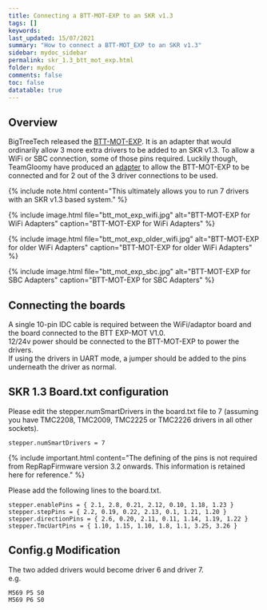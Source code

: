 ```yaml
---
title: Connecting a BTT-MOT-EXP to an SKR v1.3
tags: []
keywords: 
last_updated: 15/07/2021
summary: "How to connect a BTT-MOT_EXP to an SKR v1.3"
sidebar: mydoc_sidebar
permalink: skr_1.3_btt_mot_exp.html
folder: mydoc
comments: false
toc: false
datatable: true
---
```


## Overview

BigTreeTech released the [BTT-MOT-EXP](https://github.com/bigtreetech/BTT-Expansion-module/tree/master/BTT%20EXP-MOT). It is an adapter that would ordinarily allow 3 more extra drivers to be added to an SKR v1.3. To allow a WiFi or SBC connection, some of those pins required. Luckily though, TeamGloomy have produced an [adapter](https://www.tindie.com/products/pcr/rrf-btt-mot-exp-adapter-for-skr-1x/) to allow the BTT-MOT-EXP to be connected and for 2 out of the 3 driver connections to be used.

{% include note.html content="This ultimately allows you to run 7 drivers with an SKR v1.3 based system." %}

{% include image.html file="btt_mot_exp_wifi.jpg" alt="BTT-MOT-EXP for WiFi Adapters" caption="BTT-MOT-EXP for WiFi Adapters" %}

{% include image.html file="btt_mot_exp_older_wifi.jpg" alt="BTT-MOT-EXP for older WiFi Adapters" caption="BTT-MOT-EXP for older WiFi Adapters" %}

{% include image.html file="btt_mot_exp_sbc.jpg" alt="BTT-MOT-EXP for SBC Adapters" caption="BTT-MOT-EXP for SBC Adapters" %}

## Connecting the boards

A single 10-pin IDC cable is required between the WiFi/adaptor board and the board connected to the BTT EXP-MOT V1.0.  
12/24v power should be connected to the BTT-MOT-EXP to power the drivers.  
If using the drivers in UART mode, a jumper should be added to the pins underneath the driver as normal.  

## SKR 1.3 Board.txt configuration

Please edit the stepper.numSmartDrivers in the board.txt file to 7 (assuming you have TMC2208, TMC2009, TMC2225 or TMC2226 drivers in all other sockets).  
```
stepper.numSmartDrivers = 7
```

{% include important.html content="The defining of the pins is not required from RepRapFirmware version 3.2 onwards. This information is retained here for reference." %}

Please add the following lines to the board.txt.  
```
stepper.enablePins = { 2.1, 2.8, 0.21, 2.12, 0.10, 1.18, 1.23 }
stepper.stepPins = { 2.2, 0.19, 0.22, 2.13, 0.1, 1.21, 1.20 }
stepper.directionPins = { 2.6, 0.20, 2.11, 0.11, 1.14, 1.19, 1.22 }
stepper.TmcUartPins = { 1.10, 1.15, 1.10, 1.8, 1.1, 3.25, 3.26 }
```

## Config.g Modification

The two added drivers would become driver 6 and driver 7.  
e.g.
```
M569 P5 S0
M569 P6 S0
```
